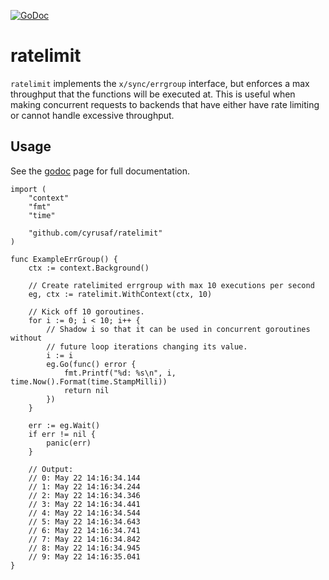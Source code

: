 [![GoDoc](https://godoc.org/github.com/golang/gddo?status.svg)](https://godoc.org/github.com/cyrusaf/ratelimit)

# ratelimit
`ratelimit` implements the `x/sync/errgroup` interface, but enforces a max throughput
that the functions will be executed at. This is useful when making concurrent requests to
backends that have either have rate limiting or cannot handle excessive throughput.

## Usage
See the [godoc](https://godoc.org/github.com/cyrusaf/ratelimit) page for full documentation.
```golang
import (
    "context"
    "fmt"
    "time"
    
    "github.com/cyrusaf/ratelimit"
)

func ExampleErrGroup() {
	ctx := context.Background()

	// Create ratelimited errgroup with max 10 executions per second
	eg, ctx := ratelimit.WithContext(ctx, 10)

	// Kick off 10 goroutines.
	for i := 0; i < 10; i++ {
		// Shadow i so that it can be used in concurrent goroutines without
		// future loop iterations changing its value.
		i := i
		eg.Go(func() error {
			fmt.Printf("%d: %s\n", i, time.Now().Format(time.StampMilli))
			return nil
		})
	}

	err := eg.Wait()
	if err != nil {
		panic(err)
	}

	// Output:
	// 0: May 22 14:16:34.144
	// 1: May 22 14:16:34.244
	// 2: May 22 14:16:34.346
	// 3: May 22 14:16:34.441
	// 4: May 22 14:16:34.544
	// 5: May 22 14:16:34.643
	// 6: May 22 14:16:34.741
	// 7: May 22 14:16:34.842
	// 8: May 22 14:16:34.945
	// 9: May 22 14:16:35.041
}
```